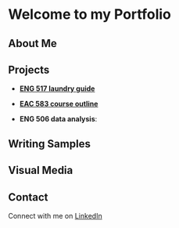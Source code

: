 # Welcome to my Portfolio

## About Me

## Projects

* [**ENG 517 laundry guide**]()
  
* [**EAC 583 course outline**](coalition-development-course/README.md)
  
* **ENG 506 data analysis**:

## Writing Samples

## Visual Media

## Contact
Connect with me on [LinkedIn](https://www.linkedin.com/in/sami-zito/)
